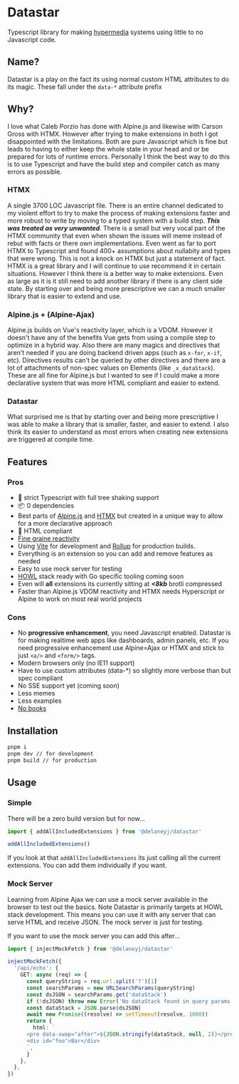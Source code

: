 # Datastar

Typescript library for making [hypermedia](https://hypermedia.systems/) systems using little to no Javascript code.

## Name?

Datastar is a play on the fact its using normal custom HTML attributes to do its magic.  These fall under the `data-*` attribute prefix

## Why?

I love what Caleb Porzio has done with Alpine.js and likewise with Carson Gross with HTMX.  However after trying to make extensions in both I got disappointed with the limitations.  Both are pure Javascript which is fine but leads to having to either keep the whole state in your head and or be prepared for lots of runtime errors.  Personally I think the best way to do this is to use Typescript and have the build step and compiler catch as many errors as possible.

### HTMX
A single 3700 LOC Javascript file.  There is an entire channel dedicated to my violent effort to try to make the process of making extensions faster and more robust to write by moving to a typed system with a build step.  ***This was treated as very unwanted***.  There is a small but very vocal part of the HTMX community that even when shown the issues will meme instead of rebut with facts or there own implementations.  Even went as far to port HTMX to Typescript and found 400+ assumptions about nullabity and types that were wrong.  This is not a knock on HTMX but just a statement of fact.  HTMX is a great library and I will continue to use recommend it in certain situations.  However I think there is a better way to make extensions.  Even as large as it is it still need to add another library if there is any client side state.  By starting over and being more prescriptive we can a *much* smaller library that is easier to extend and use.

### Alpine.js + (Alpine-Ajax)
Alpine.js builds on Vue's reactivity layer, which is a VDOM.  However it doesn't have any of the benefits Vue gets from using a compile step to optimize in a hybrid way.  Also there are many magics and directives that aren't needed if you are doing backend driven apps (such as `x-for`, `x-if`, etc).  Directives results can't be queried by other directives and there are a lot of attachments of non-spec values on Elements (like `_x_dataStack`).  These are all fine for Alpine.js but I wanted to see if I could make a more declarative system that was more HTML compliant and easier to extend.

### Datastar
What surprised me is that by starting over and being more prescriptive I was able to make a library that is smaller, faster, and easier to extend.  I also think its easier to understand as most errors when creating new extensions are triggered at compile time.

## Features

### Pros
* 💯 strict Typescript with full tree shaking support
* 📦 0 dependencies
* Best parts of [Alpine.js](https://alpinejs.dev/) and [HTMX](https://htmx.org/) but created in a unique way to allow for a more declarative approach
* 💯 HTML compliant
* [Fine graine reactivity](https://dev.to/modderme123/super-charging-fine-grained-reactive-performance-47ph)
* Using [Vite](https://vitejs.dev/) for development and [Rollup](https://rollupjs.org/guide/en/) for production builds.
* Everything is an extension so you can add and remove features as needed
* Easy to use mock server for testing
* [HOWL](https://htmx.org/essays/hypermedia-on-whatever-youd-like/) stack ready with Go specific tooling coming soon
* Even will **all** extensions its currently sitting at ***<8kb*** brotli compressed
* Faster than Alpine.js VDOM reactivity and HTMX needs Hyperscript or Alpine to work on most real world projects

### Cons
* No **progressive enhancement**, you need Javascript enabled.  Datastar is for making realtime web apps like dashboards, admin panels, etc.  If you need progressive enhancement use Alpine=Ajax or HTMX and stick to just `<a/>` and `<form/>` tags.
* Modern browsers only (no IE11 support)
* Have to use custom attributes (data-*) so slightly more verbose than but spec compliant
* No SSE support yet (coming soon)
* Less memes
* Less examples
* [No books](https://hypermedia.systems/)

## Installation

```bash
pnpm i
pnpm dev // for development
pnpm build // for production
```

## Usage

### Simple

There will be a zero build version but for now...
```typescript
import { addAllIncludedExtensions } from '@delaneyj/datastar'

addAllIncludedExtensions()
```
If you look at that `addAllIncludedExtensions` its just calling all the current extensions.  You can add them individually if you want.


### Mock Server

Learning from Alpine Ajax we can use a mock server available in the browser to test out the basics.  Note Datastar is primarily targets at HOWL stack development.  This means you can use it with any server that can serve HTML and receive JSON.  The mock server is just for testing.

If you want to use the mock server you can add this after...
```typescript
import { injectMockFetch } from '@delaneyj/datastar'

injectMockFetch({
  '/api/echo': {
    GET: async (req) => {
      const queryString = req.url.split('?')[1]
      const searchParams = new URLSearchParams(queryString)
      const dsJSON = searchParams.get('dataStack')
      if (!dsJSON) throw new Error('No dataStack found in query params')
      const dataStack = JSON.parse(dsJSON)
      await new Promise((resolve) => setTimeout(resolve, 1000))
      return {
        html: `
      <pre data-swap="after">${JSON.stringify(dataStack, null, 2)}</pre>
      <div id="foo">Bar</div>
      `,
      }
    },
  },
})
```

